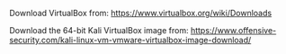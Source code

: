 Download VirtualBox from:
https://www.virtualbox.org/wiki/Downloads

Download the 64-bit Kali VirtualBox image from: 
https://www.offensive-security.com/kali-linux-vm-vmware-virtualbox-image-download/

